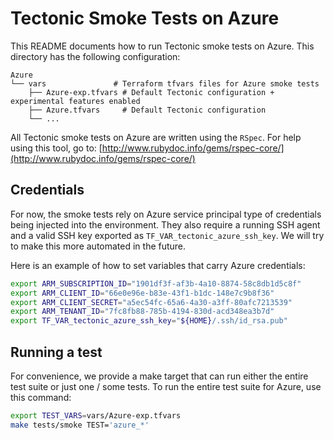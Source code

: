 # Tectonic Smoke Tests on Azure

This README documents how to run Tectonic smoke tests on Azure. This directory has the following configuration:
```
Azure
└── vars               # Terraform tfvars files for Azure smoke tests
    ├── Azure-exp.tfvars # Default Tectonic configuration + experimental features enabled
    ├── Azure.tfvars     # Default Tectonic configuration
    └── ...
```

All Tectonic smoke tests on Azure are written using the `RSpec`.
For help using this tool, go to: [http://www.rubydoc.info/gems/rspec-core/](http://www.rubydoc.info/gems/rspec-core/)

## Credentials
For now, the smoke tests rely on Azure service principal type of credentials being injected into the environment.
They also require a running SSH agent and a valid SSH key exported as `TF_VAR_tectonic_azure_ssh_key`.
We will try to make this more automated in the future.

Here is an example of how to set variables that carry Azure credentials:
```sh
export ARM_SUBSCRIPTION_ID="1901df3f-af3b-4a10-8874-58c8db1d5c8f"
export ARM_CLIENT_ID="66e0e96e-b83e-43f1-b1dc-148e7c9b8f36"
export ARM_CLIENT_SECRET="a5ec54fc-65a6-4a30-a3ff-80afc7213539"
export ARM_TENANT_ID="7fc8fb88-785b-4194-830d-acd348ea3b7d"
export TF_VAR_tectonic_azure_ssh_key="${HOME}/.ssh/id_rsa.pub"
```

## Running a test
For convenience, we provide a make target that can run either the entire test suite or just one / some tests.
To run the entire test suite for Azure, use this command:
```sh
export TEST_VARS=vars/Azure-exp.tfvars
make tests/smoke TEST='azure_*'
```

